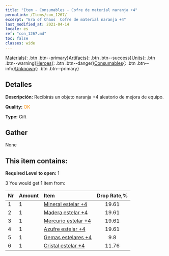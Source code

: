 ```yaml
---
title: "Item - Consumables - Cofre de material naranja +4"
permalink: /Items/con_1267/
excerpt: "Era of Chaos  Cofre de material naranja +4"
last_modified_at: 2021-04-14
locale: es
ref: "con_1267.md"
toc: false
classes: wide
---
```

 [Materials](/es/Items/){: .btn .btn--primary}[Artifacts](/es/Items/Artifacts/){: .btn .btn--success}[Units](/es/Items/Units/){: .btn .btn--warning}[Heroes](/es/Items/Heroes/){: .btn .btn--danger}[Consumables](/es/Items/Consumables/){: .btn .btn--info}[Unknown](/es/Items/Unknown/){: .btn .btn--primary}

## Detalles
 **Descripción:** Recibirás un objeto naranja +4 aleatorio de mejora de equipo.

 **Quality:** <span style="color: #FF8C00">OK</span>

 **Type:** Gift

## Gather

  None

## This item contains:

 **Required Level to open:** 1

 3 You would get **1** item  from:

  | Nr | Amount |     Item    | Drop Rate,% |
  |:---|:-------|:------------|:---------:|
  | 1 | 1 | [Mineral estelar +4](/es/Items/mat_89/) | 19.61 | 
  | 2 | 1 | [Madera estelar +4](/es/Items/mat_90/) | 19.61 | 
  | 3 | 1 | [Mercurio estelar +4](/es/Items/mat_91/) | 19.61 | 
  | 4 | 1 | [Azufre estelar +4](/es/Items/mat_92/) | 19.61 | 
  | 5 | 1 | [Gemas estelares +4](/es/Items/mat_93/) | 9.8 | 
  | 6 | 1 | [Cristal estelar +4](/es/Items/mat_94/) | 11.76 | 

